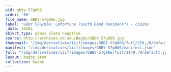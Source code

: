 ```yaml
---
pid: gbby-57g066
order: '66'
file_name: GBBY-57g066.jpg
label: 'GBBY 57G/066: Lafortune (South Bend Resident?) - c1920s'
_date: 1920s
object_type: glass plate negative
source: http://archives.nd.edu/Bagby/GBBY-57g066.jpg
thumbnail: "/img/derivatives/iiif/images/GBBY-57g066/full/250,/0/default.jpg"
manifest: "/img/derivatives/iiif/images/GBBY-57g066/manifest.json"
full: "/img/derivatives/iiif/images/GBBY-57g066/full/1140,/0/default.jpg"
layout: bagby_item
collection: bagby
---
```

